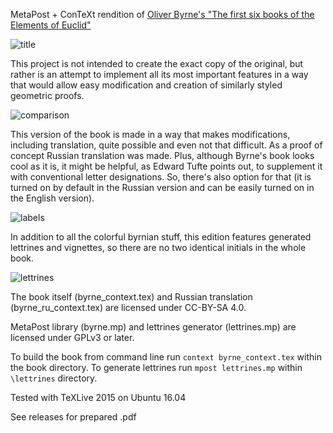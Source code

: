MetaPost + ConTeXt rendition of [Oliver Byrne's "The first six books of the Elements of Euclid"](https://en.wikipedia.org/wiki/Oliver_Byrne_(mathematician)#Byrne.27s_Euclid)

![title](https://user-images.githubusercontent.com/7447349/41129584-737480dc-6abb-11e8-8f73-7b9a9afcb38a.png)

This project is not intended to create the exact copy of the original, but rather is an attempt to implement all its most important features in a way that would allow easy modification and creation of similarly styled geometric proofs.

![comparison](https://user-images.githubusercontent.com/7447349/52147564-2c240580-2678-11e9-9803-01a2b7c970da.png)

This version of the book is made in a way that makes modifications, including translation, quite possible and even not that difficult. As a proof of concept Russian translation was made. Plus, although Byrne's book looks cool as it is, it might be helpful, as Edward Tufte points out, to supplement it with conventional letter designations. So, there's also option for that (it is turned on by default in the Russian version and can be easily turned on in the English version).

![labels](https://user-images.githubusercontent.com/7447349/52147400-a30cce80-2677-11e9-9a2a-3b7f88419c90.png)

In addition to all the colorful byrnian stuff, this edition features generated lettrines and vignettes, so there are no two identical initials in the whole book.

![lettrines](https://user-images.githubusercontent.com/7447349/52147399-a2743800-2677-11e9-83a1-d25620253263.png)

The book itself (byrne_context.tex) and Russian translation (byrne_ru_context.tex) are licensed under CC-BY-SA 4.0.

MetaPost library (byrne.mp) and lettrines generator (lettrines.mp) are licensed under GPLv3 or later.

To build the book from command line run `context byrne_context.tex` within the book directory. To generate lettrines run `mpost lettrines.mp` within `\lettrines` directory.

Tested with TeXLive 2015 on Ubuntu 16.04

See releases for prepared .pdf
